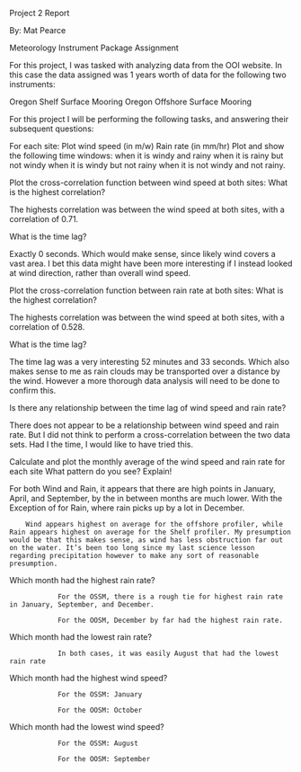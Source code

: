 Project 2 Report

By: Mat Pearce

Meteorology Instrument Package Assignment


For this project, I was tasked with analyzing data from the OOI website. In this case the data assigned was 1 years worth of data for the following two instruments:

Oregon Shelf Surface Mooring
Oregon Offshore Surface Mooring

For this project I will be performing the following tasks, and answering their subsequent questions:

For each site:
Plot wind speed (in m/w)
Rain rate (in mm/hr)
Plot and show the following time windows:
when it is windy and rainy
when it is rainy but not windy
when it is windy but not rainy
when it is not windy and not rainy.

Plot the cross-correlation function between wind speed at both sites:
What is the highest correlation?

The highests correlation was between the wind speed at both sites, with a correlation of 0.71.


What is the time lag?

Exactly 0 seconds. Which would make sense, since likely wind covers a vast area. I bet this data might have been more interesting if I instead looked at wind direction, rather than overall wind speed.


Plot the cross-correlation function between rain rate at both sites:
What is the highest correlation?

The highests correlation was between the wind speed at both sites, with a correlation of 0.528.

        

What is the time lag?

The time lag was a very interesting 52 minutes and 33 seconds. Which also makes sense to me as rain clouds may be transported over a distance by the wind. However a more thorough data analysis will need to be done to confirm this.


Is there any relationship between the time lag of wind speed and rain rate?

There does not appear to be a relationship between wind speed and rain rate. But I did not think to perform a cross-correlation between the two data sets. Had I the time, I would like to have tried this.


Calculate and plot the monthly average of the wind speed and rain rate for each site
What pattern do you see? Explain!

For both Wind and Rain, it appears that there are high points in January, April, and September, by the in between months are much lower. With the Exception of for Rain, where rain picks up by a lot in December.


        Wind appears highest on average for the offshore profiler, while Rain appears highest on average for the Shelf profiler. My presumption would be that this makes sense, as wind has less obstruction far out on the water. It’s been too long since my last science lesson regarding precipitation however to make any sort of reasonable presumption.


Which month had the highest rain rate?
                        

                For the OSSM, there is a rough tie for highest rain rate in January, September, and December.

                For the OOSM, December by far had the highest rain rate.

                        

Which month had the lowest rain rate?
                        

                In both cases, it was easily August that had the lowest rain rate

        

Which month had the highest wind speed?

                For the OSSM: January

                For the OOSM: October

                        

Which month had the lowest wind speed?

                For the OSSM: August

                For the OOSM: September




